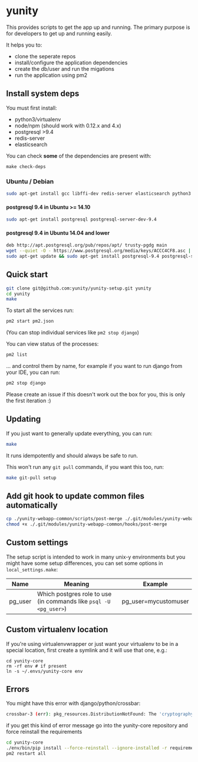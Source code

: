 # yunity

This provides scripts to get the app up and running. The primary purpose is for developers to get up and running easily.

It helps you to:
- clone the seperate repos
- install/configure the application dependencies
- create the db/user and run the migations
- run the application using pm2

## Install system deps

You must first install:
- python3/virtualenv
- node/npm (should work with 0.12.x and 4.x)
- postgresql >9.4
- redis-server
- elasticsearch

You can check __some__ of the dependencies are present with:

```
make check-deps
```

### Ubuntu / Debian

```sh
sudo apt-get install gcc libffi-dev redis-server elasticsearch python3 python-dev python-virtualenv
```

#### postgresql 9.4 in Ubuntu >= 14.10

```sh
sudo apt-get install postgresql postgresql-server-dev-9.4
```

#### postgresql 9.4 in Ubuntu 14.04 and lower

```sh
deb http://apt.postgresql.org/pub/repos/apt/ trusty-pgdg main
wget --quiet -O - https://www.postgresql.org/media/keys/ACCC4CF8.asc | sudo apt-key add -
sudo apt-get update && sudo apt-get install postgresql-9.4 postgresql-server-dev-9.4
```

## Quick start

```sh
git clone git@github.com:yunity/yunity-setup.git yunity
cd yunity
make
```

To start all the services run:

```sh
pm2 start pm2.json
```

(You can stop individual services like `pm2 stop django`)

You can view status of the processes:

```sh
pm2 list
```

... and control them by name, for example if you want to run django from your IDE, you can run:

```sh
pm2 stop django
```

Please create an issue if this doesn't work out the box for you, this is only the first iteration :)

## Updating

If you just want to generally update everything, you can run:

```sh
make
```

It runs idempotently and should always be safe to run.

This won't run any `git pull` commands, if you want this too, run:

```sh
make git-pull setup
```

## Add git hook to update common files automatically

```sh
cp ./yunity-webapp-common/scripts/post-merge ./.git/modules/yunity-webapp-common/hooks/
chmod +x ./.git/modules/yunity-webapp-common/hooks/post-merge
```

## Custom settings

The setup script is intended to work in many unix-y environments but you might have some setup differences, you can set some options in `local_settings.make`:

Name     | Meaning                                                                | Example
---------|------------------------------------------------------------------------|-----------------------------
pg_user  | Which postgres role to use (in commands like `psql -U <pg_user>`)     | pg_user=mycustomuser

## Custom virtualenv location

If you're using virtualenvwrapper or just want your virtualenv to be in a special location, first create a symlink and it will use that one, e.g.:

```
cd yunity-core
rm -rf env # if present
ln -s ~/.envs/yunity-core env
```

## Errors

You might have this error with django/python/crossbar:

```sh
crossbar-3 (err): pkg_resources.DistributionNotFound: The 'cryptography>=0.7' distribution was not found and is required by pyOpenSSL
```

if you get this kind of error message go into the yunity-core repository and force reinstall the requirements


```sh
cd yunity-core
./env/bin/pip install --force-reinstall --ignore-installed -r requirements.pip
pm2 restart all
```
